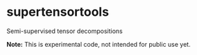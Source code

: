 # supertensortools
Semi-supervised tensor decompositions

**Note:** This is experimental code, not intended for public use yet.
